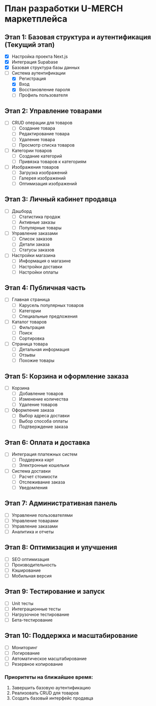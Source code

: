 # План разработки U-MERCH маркетплейса

## Этап 1: Базовая структура и аутентификация (Текущий этап)

- [x] Настройка проекта Next.js
- [x] Интеграция Supabase
- [x] Базовая структура базы данных
- [ ] Система аутентификации
  - [x] Регистрация
  - [x] Вход
  - [x] Восстановление пароля
  - [ ] Профиль пользователя

## Этап 2: Управление товарами

- [ ] CRUD операции для товаров
  - [ ] Создание товара
  - [ ] Редактирование товара
  - [ ] Удаление товара
  - [ ] Просмотр списка товаров
- [ ] Категории товаров
  - [ ] Создание категорий
  - [ ] Привязка товаров к категориям
- [ ] Изображения товаров
  - [ ] Загрузка изображений
  - [ ] Галерея изображений
  - [ ] Оптимизация изображений

## Этап 3: Личный кабинет продавца

- [ ] Дашборд
  - [ ] Статистика продаж
  - [ ] Активные заказы
  - [ ] Популярные товары
- [ ] Управление заказами
  - [ ] Список заказов
  - [ ] Детали заказа
  - [ ] Статусы заказов
- [ ] Настройки магазина
  - [ ] Информация о магазине
  - [ ] Настройки доставки
  - [ ] Настройки оплаты

## Этап 4: Публичная часть

- [ ] Главная страница
  - [ ] Карусель популярных товаров
  - [ ] Категории
  - [ ] Специальные предложения
- [ ] Каталог товаров
  - [ ] Фильтрация
  - [ ] Поиск
  - [ ] Сортировка
- [ ] Страница товара
  - [ ] Детальная информация
  - [ ] Отзывы
  - [ ] Похожие товары

## Этап 5: Корзина и оформление заказа

- [ ] Корзина
  - [ ] Добавление товаров
  - [ ] Изменение количества
  - [ ] Удаление товаров
- [ ] Оформление заказа
  - [ ] Выбор адреса доставки
  - [ ] Выбор способа оплаты
  - [ ] Подтверждение заказа

## Этап 6: Оплата и доставка

- [ ] Интеграция платежных систем
  - [ ] Поддержка карт
  - [ ] Электронные кошельки
- [ ] Система доставки
  - [ ] Расчет стоимости
  - [ ] Отслеживание заказа
  - [ ] Уведомления

## Этап 7: Административная панель

- [ ] Управление пользователями
- [ ] Управление товарами
- [ ] Управление заказами
- [ ] Аналитика и отчеты

## Этап 8: Оптимизация и улучшения

- [ ] SEO оптимизация
- [ ] Производительность
- [ ] Кэширование
- [ ] Мобильная версия

## Этап 9: Тестирование и запуск

- [ ] Unit тесты
- [ ] Интеграционные тесты
- [ ] Нагрузочное тестирование
- [ ] Бета-тестирование

## Этап 10: Поддержка и масштабирование

- [ ] Мониторинг
- [ ] Логирование
- [ ] Автоматическое масштабирование
- [ ] Резервное копирование

### Приоритеты на ближайшее время:

1. Завершить базовую аутентификацию
2. Реализовать CRUD для товаров
3. Создать базовый интерфейс продавца
